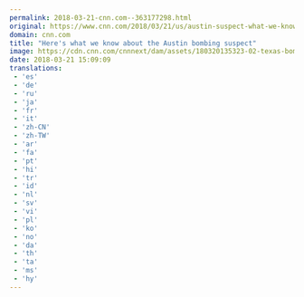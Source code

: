 ```yaml
---
permalink: 2018-03-21-cnn.com--363177298.html
original: https://www.cnn.com/2018/03/21/us/austin-suspect-what-we-know/index.html
domain: cnn.com
title: "Here's what we know about the Austin bombing suspect"
image: https://cdn.cnn.com/cnnnext/dam/assets/180320135323-02-texas-bombings-0320-super-tease.jpg
date: 2018-03-21 15:09:09
translations: 
 - 'es'
 - 'de'
 - 'ru'
 - 'ja'
 - 'fr'
 - 'it'
 - 'zh-CN'
 - 'zh-TW'
 - 'ar'
 - 'fa'
 - 'pt'
 - 'hi'
 - 'tr'
 - 'id'
 - 'nl'
 - 'sv'
 - 'vi'
 - 'pl'
 - 'ko'
 - 'no'
 - 'da'
 - 'th'
 - 'ta'
 - 'ms'
 - 'hy'
---
```


